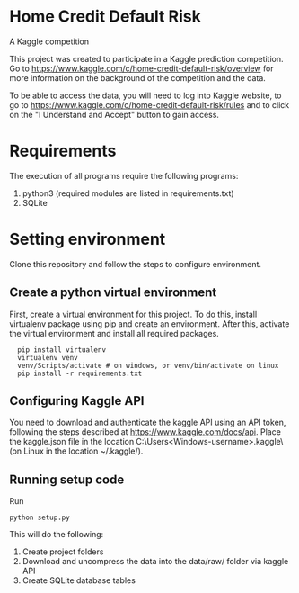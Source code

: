 # Home Credit Default Risk
A Kaggle competition

This project was created to participate in a Kaggle prediction competition. Go to https://www.kaggle.com/c/home-credit-default-risk/overview for more information on the background of the competition and the data.

To be able to access the data, you will need to log into Kaggle website, to go to https://www.kaggle.com/c/home-credit-default-risk/rules and to click on the "I Understand and Accept" button to gain access.

# Requirements
The execution of all programs require the following programs:
1. python3 (required modules are listed in requirements.txt)
2. SQLite


# Setting environment
Clone this repository and follow the steps to configure environment.

## Create a python virtual environment
First, create a virtual environment for this project. To do this, install virtualenv package using pip and create an environment. After this, activate the virtual environment and install all required packages.
``` shell
  pip install virtualenv
  virtualenv venv
  venv/Scripts/activate # on windows, or venv/bin/activate on linux
  pip install -r requirements.txt
```

## Configuring Kaggle API
You need to download and authenticate the kaggle API using an API token, following the steps
described at https://www.kaggle.com/docs/api. Place the kaggle.json file in the location C:\Users\<Windows-username>\.kaggle\ (on Linux in the location ~/.kaggle/).

## Running setup code
Run 
```
python setup.py
```
This will do the following:
1. Create project folders
2. Download and uncompress the data into the data/raw/ folder via kaggle API
3. Create SQLite database tables